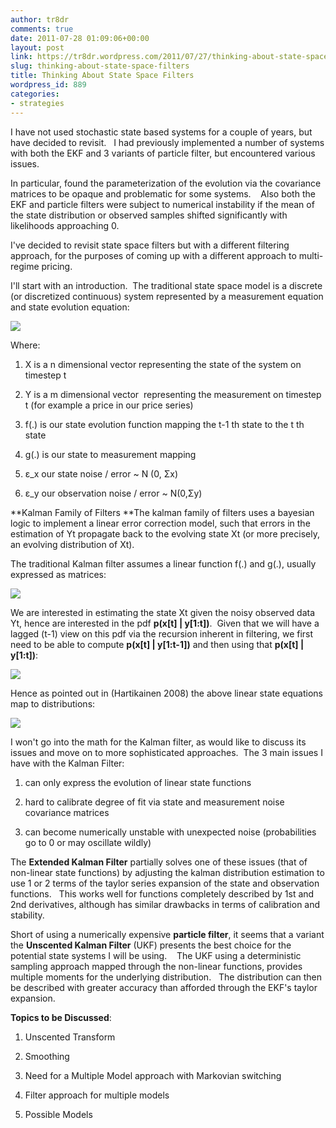 ```yaml
---
author: tr8dr
comments: true
date: 2011-07-28 01:09:06+00:00
layout: post
link: https://tr8dr.wordpress.com/2011/07/27/thinking-about-state-space-filters/
slug: thinking-about-state-space-filters
title: Thinking About State Space Filters
wordpress_id: 889
categories:
- strategies
---
```


I have not used stochastic state based systems for a couple of years, but have decided to revisit.   I had previously implemented a number of systems with both the EKF and 3 variants of particle filter, but encountered various issues.

In particular, found the parameterization of the evolution via the covariance matrices to be opaque and problematic for some systems.    Also both the EKF and particle filters were subject to numerical instability if the mean of the state distribution or observed samples shifted significantly with likelihoods approaching 0.

I've decided to revisit state space filters but with a different filtering approach, for the purposes of coming up with a different approach to multi-regime pricing.

I'll start with an introduction.  The traditional state space model is a discrete (or discretized continuous) system represented by a measurement equation and state evolution equation:


[![](http://tr8dr.files.wordpress.com/2011/07/screen-shot-2011-07-27-at-7-01-57-pm.png)](http://tr8dr.files.wordpress.com/2011/07/screen-shot-2011-07-27-at-7-01-57-pm.png)


Where:



	
  1. X is a n dimensional vector representing the state of the system on timestep t

	
  2. Y is a m dimensional vector  representing the measurement on timestep t (for example a price in our price series)

	
  3. f(.) is our state evolution function mapping the t-1 th state to the t th state

	
  4. g(.) is our state to measurement mapping

	
  5. ε_x our state noise / error ~ N (0, Σx)

	
  6. ε_y our observation noise / error ~ N(0,Σy)


**Kalman Family of Filters
**The kalman family of filters uses a bayesian logic to implement a linear error correction model, such that errors in the estimation of Yt propagate back to the evolving state Xt (or more precisely, an evolving distribution of Xt).

The traditional Kalman filter assumes a linear function f(.) and g(.), usually expressed as matrices:


[![](http://tr8dr.files.wordpress.com/2011/07/screen-shot-2011-07-27-at-7-30-55-pm.png)](http://tr8dr.files.wordpress.com/2011/07/screen-shot-2011-07-27-at-7-30-55-pm.png)


We are interested in estimating the state Xt given the noisy observed data Yt, hence are interested in the pdf **p(x[t] | y[1:t])**.  Given that we will have a lagged (t-1) view on this pdf via the recursion inherent in filtering, we first need to be able to compute **p(x[t] | y[1:t-1])** and then using that **p(x[t] | y[1:t])**:


[![](http://tr8dr.files.wordpress.com/2011/07/screen-shot-2011-07-27-at-8-28-48-pm.png)](http://tr8dr.files.wordpress.com/2011/07/screen-shot-2011-07-27-at-8-28-48-pm.png)


Hence as pointed out in (Hartikainen 2008) the above linear state equations map to distributions:


[![](http://tr8dr.files.wordpress.com/2011/07/screen-shot-2011-07-27-at-8-37-51-pm.png)](http://tr8dr.files.wordpress.com/2011/07/screen-shot-2011-07-27-at-8-37-51-pm.png)


I won't go into the math for the Kalman filter, as would like to discuss its issues and move on to more sophisticated approaches.  The 3 main issues I have with the Kalman Filter:



	
  1. can only express the evolution of linear state functions

	
  2. hard to calibrate degree of fit via state and measurement noise covariance matrices

	
  3. can become numerically unstable with unexpected noise (probabilities go to 0 or may oscillate wildly)


The **Extended Kalman Filter** partially solves one of these issues (that of non-linear state functions) by adjusting the kalman distribution estimation to use 1 or 2 terms of the taylor series expansion of the state and observation functions.   This works well for functions completely described by 1st and 2nd derivatives, although has similar drawbacks in terms of calibration and stability.

Short of using a numerically expensive **particle filter**, it seems that a variant the **Unscented Kalman Filter** (UKF) presents the best choice for the potential state systems I will be using.    The UKF using a deterministic sampling approach mapped through the non-linear functions, provides multiple moments for the underlying distribution.   The distribution can then be described with greater accuracy than afforded through the EKF's taylor expansion.

**Topics to be Discussed**:






	
  1. Unscented Transform

	
  2. Smoothing

	
  3. Need for a Multiple Model approach with Markovian switching

	
  4. Filter approach for multiple models

	
  5. Possible Models



